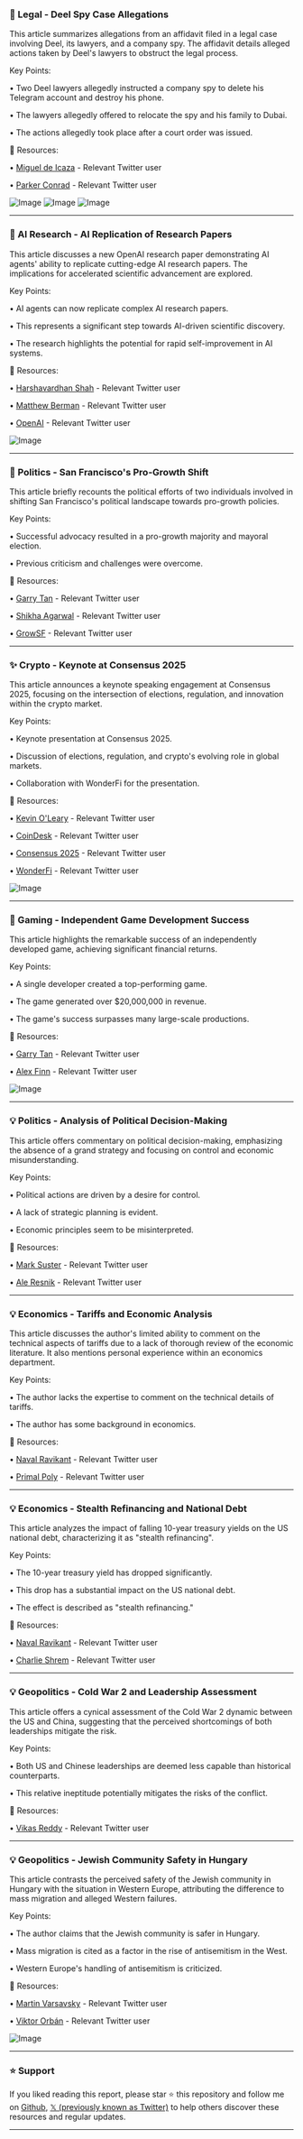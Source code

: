 ### 🤖 Legal - Deel Spy Case Allegations

This article summarizes allegations from an affidavit filed in a legal case involving Deel, its lawyers, and a company spy.  The affidavit details alleged actions taken by Deel's lawyers to obstruct the legal process.

Key Points:

• Two Deel lawyers allegedly instructed a company spy to delete his Telegram account and destroy his phone.


• The lawyers allegedly offered to relocate the spy and his family to Dubai.


• The actions allegedly took place after a court order was issued.


🔗 Resources:

• [Miguel de Icaza](https://x.com/migueldeicaza) - Relevant Twitter user


• [Parker Conrad](https://x.com/parkerconrad) - Relevant Twitter user


![Image](https://pbs.twimg.com/media/Gnia2giakAA7npx?format=png&name=small)
![Image](https://pbs.twimg.com/media/Gnia2gtaIAAlcOD?format=png&name=small)
![Image](https://pbs.twimg.com/media/Gnia2glaQAA5k95?format=png&name=360x360)


---

### 🤖 AI Research - AI Replication of Research Papers

This article discusses a new OpenAI research paper demonstrating AI agents' ability to replicate cutting-edge AI research papers.  The implications for accelerated scientific advancement are explored.

Key Points:

• AI agents can now replicate complex AI research papers.


• This represents a significant step towards AI-driven scientific discovery.


• The research highlights the potential for rapid self-improvement in AI systems.


🔗 Resources:

• [Harshavardhan Shah](https://x.com/hnshah) - Relevant Twitter user


• [Matthew Berman](https://x.com/MatthewBerman) - Relevant Twitter user


• [OpenAI](https://x.com/OpenAI) - Relevant Twitter user


![Image](https://pbs.twimg.com/media/Gnows5EaMAQuIBx?format=jpg&name=small)


---

### 🚀 Politics - San Francisco's Pro-Growth Shift

This article briefly recounts the political efforts of two individuals involved in shifting San Francisco's political landscape towards pro-growth policies.

Key Points:

•  Successful advocacy resulted in a pro-growth majority and mayoral election.


•  Previous criticism and challenges were overcome.



🔗 Resources:

• [Garry Tan](https://x.com/garrytan) - Relevant Twitter user


• [Shikha Agarwal](https://x.com/agarwal) - Relevant Twitter user


• [GrowSF](https://x.com/GrowSF) - Relevant Twitter user


---

### ✨ Crypto - Keynote at Consensus 2025

This article announces a keynote speaking engagement at Consensus 2025, focusing on the intersection of elections, regulation, and innovation within the crypto market.

Key Points:

•  Keynote presentation at Consensus 2025.


•  Discussion of elections, regulation, and crypto's evolving role in global markets.


•  Collaboration with WonderFi for the presentation.


🔗 Resources:

• [Kevin O'Leary](https://x.com/kevinolearytv) - Relevant Twitter user


• [CoinDesk](https://x.com/CoinDesk) - Relevant Twitter user


• [Consensus 2025](https://x.com/consensus2025) - Relevant Twitter user


• [WonderFi](https://x.com/WonderFi) - Relevant Twitter user


![Image](https://pbs.twimg.com/media/GnpKS85XQAAHb0j?format=jpg&name=small)


---

### 🚀 Gaming - Independent Game Development Success

This article highlights the remarkable success of an independently developed game,  achieving significant financial returns.

Key Points:

• A single developer created a top-performing game.


• The game generated over $20,000,000 in revenue.


• The game's success surpasses many large-scale productions.


🔗 Resources:


• [Garry Tan](https://x.com/garrytan) - Relevant Twitter user


• [Alex Finn](https://x.com/AlexFinnX) - Relevant Twitter user


![Image](https://pbs.twimg.com/ext_tw_video_thumb/1907816006069923842/pu/img/hpHx8aI2XxjhJz0i.jpg)


---

### 💡 Politics - Analysis of Political Decision-Making

This article offers commentary on political decision-making, emphasizing the absence of a grand strategy and focusing on control and economic misunderstanding.

Key Points:

•  Political actions are driven by a desire for control.


•  A lack of strategic planning is evident.


•  Economic principles seem to be misinterpreted.


🔗 Resources:

• [Mark Suster](https://x.com/msuster) - Relevant Twitter user


• [Ale Resnik](https://x.com/AleResnik) - Relevant Twitter user


---

### 💡 Economics - Tariffs and Economic Analysis

This article discusses the author's limited ability to comment on the technical aspects of tariffs due to a lack of thorough review of the economic literature.  It also mentions personal experience within an economics department.


Key Points:


•  The author lacks the expertise to comment on the technical details of tariffs.


•  The author has some background in economics.


🔗 Resources:

• [Naval Ravikant](https://x.com/rabois) - Relevant Twitter user


• [Primal Poly](https://x.com/primalpoly) - Relevant Twitter user


---

### 💡 Economics - Stealth Refinancing and National Debt

This article analyzes the impact of falling 10-year treasury yields on the US national debt, characterizing it as "stealth refinancing".

Key Points:

•  The 10-year treasury yield has dropped significantly.


•  This drop has a substantial impact on the US national debt.


•  The effect is described as "stealth refinancing."



🔗 Resources:

• [Naval Ravikant](https://x.com/rabois) - Relevant Twitter user


• [Charlie Shrem](https://x.com/CharlieShrem) - Relevant Twitter user



---

### 💡 Geopolitics - Cold War 2 and Leadership Assessment

This article offers a cynical assessment of the Cold War 2 dynamic between the US and China, suggesting that the perceived shortcomings of both leaderships mitigate the risk.

Key Points:

•  Both US and Chinese leaderships are deemed less capable than historical counterparts.


•  This relative ineptitude potentially mitigates the risks of the conflict.


🔗 Resources:

• [Vikas Reddy](https://x.com/vikasreddy) - Relevant Twitter user


---

### 💡 Geopolitics -  Jewish Community Safety in Hungary

This article contrasts the perceived safety of the Jewish community in Hungary with the situation in Western Europe, attributing the difference to mass migration and alleged Western failures.

Key Points:


• The author claims that the Jewish community is safer in Hungary.


• Mass migration is cited as a factor in the rise of antisemitism in the West.


• Western Europe's handling of antisemitism is criticized.


🔗 Resources:

• [Martin Varsavsky](https://x.com/martinvars) - Relevant Twitter user


• [Viktor Orbán](https://x.com/PM_ViktorOrban) - Relevant Twitter user


![Image](https://pbs.twimg.com/ext_tw_video_thumb/1907829090314289156/pu/img/ajJ_Cl3chJIp9OET.jpg)


---

### ⭐️ Support

If you liked reading this report, please star ⭐️ this repository and follow me on [Github](https://github.com/Drix10), [𝕏 (previously known as Twitter)](https://x.com/DRIX_10_) to help others discover these resources and regular updates.

---